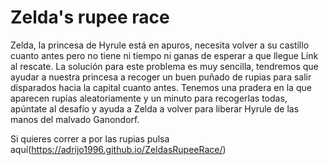 # Zelda's rupee race

Zelda, la princesa de Hyrule está en apuros, necesita volver a su castillo cuanto antes pero no tiene ni tiempo ni ganas de esperar a que llegue Link al rescate. La solución para este problema es muy sencilla, tendremos que ayudar a nuestra princesa a recoger un buen puñado de rupias para salir disparados hacia la capital cuanto antes. Tenemos una pradera en la que aparecen rupias aleatoriamente y un minuto para recogerlas todas, apúntate al desafío y ayuda a Zelda a volver para liberar Hyrule de las manos del malvado Ganondorf.

Si quieres correr a por las rupias pulsa aquí(https://adrijo1996.github.io/ZeldasRupeeRace/)
